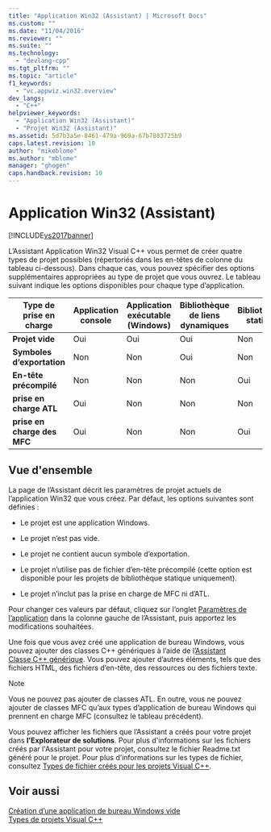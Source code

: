 ```yaml
---
title: "Application Win32 (Assistant) | Microsoft Docs"
ms.custom: ""
ms.date: "11/04/2016"
ms.reviewer: ""
ms.suite: ""
ms.technology: 
  - "devlang-cpp"
ms.tgt_pltfrm: ""
ms.topic: "article"
f1_keywords: 
  - "vc.appwiz.win32.overview"
dev_langs: 
  - "C++"
helpviewer_keywords: 
  - "Application Win32 (Assistant)"
  - "Projet Win32 (Assistant)"
ms.assetid: 5d7b3a5e-8461-479a-969a-67b7883725b9
caps.latest.revision: 10
author: "mikeblome"
ms.author: "mblome"
manager: "ghogen"
caps.handback.revision: 10
---
```

# Application Win32 (Assistant)
[!INCLUDE[vs2017banner](../assembler/inline/includes/vs2017banner.md)]

L’Assistant Application Win32 Visual C\+\+ vous permet de créer quatre types de projet possibles \(répertoriés dans les en\-têtes de colonne du tableau ci\-dessous\). Dans chaque cas, vous pouvez spécifier des options supplémentaires appropriées au type de projet que vous ouvrez. Le tableau suivant indique les options disponibles pour chaque type d’application.  
  
|Type de prise en charge|Application console|Application exécutable \(Windows\)|Bibliothèque de liens dynamiques|Bibliothèque statique|  
|-----------------------------|-------------------------|----------------------------------------|--------------------------------------|---------------------------|  
|**Projet vide**|Oui|Oui|Oui|Non|  
|**Symboles d’exportation**|Non|Non|Oui|Non|  
|**En\-tête précompilé**|Non|Non|Non|Oui|  
|**prise en charge ATL**|Oui|Non|Non|Non|  
|**prise en charge des MFC**|Oui|Non|Non|Oui|  
  
## Vue d'ensemble  
 La page de l’Assistant décrit les paramètres de projet actuels de l’application Win32 que vous créez. Par défaut, les options suivantes sont définies :  
  
-   Le projet est une application Windows.  
  
-   Le projet n’est pas vide.  
  
-   Le projet ne contient aucun symbole d’exportation.  
  
-   Le projet n’utilise pas de fichier d’en\-tête précompilé \(cette option est disponible pour les projets de bibliothèque statique uniquement\).  
  
-   Le projet n’inclut pas la prise en charge de MFC ni d’ATL.  
  
 Pour changer ces valeurs par défaut, cliquez sur l’onglet [Paramètres de l’application](../windows/application-settings-win-32-project-wizard.md) dans la colonne gauche de l’Assistant, puis apportez les modifications souhaitées.  
  
 Une fois que vous avez créé une application de bureau Windows, vous pouvez ajouter des classes C\+\+ génériques à l’aide de l’[Assistant Classe C\+\+ générique](../ide/generic-cpp-class-wizard.md). Vous pouvez ajouter d’autres éléments, tels que des fichiers HTML, des fichiers d’en\-tête, des ressources ou des fichiers texte.  
  
> [!NOTE]
>  Vous ne pouvez pas ajouter de classes ATL. En outre, vous ne pouvez ajouter de classes MFC qu’aux types d’application de bureau Windows qui prennent en charge MFC \(consultez le tableau précédent\).  
  
 Vous pouvez afficher les fichiers que l’Assistant a créés pour votre projet dans **l’Explorateur de solutions**. Pour plus d'informations sur les fichiers créés par l'Assistant pour votre projet, consultez le fichier Readme.txt généré pour le projet. Pour plus d’informations sur les types de fichier, consultez [Types de fichier créés pour les projets Visual C\+\+](../ide/file-types-created-for-visual-cpp-projects.md).  
  
## Voir aussi  
 [Création d’une application de bureau Windows vide](../windows/creating-an-empty-windows-desktop-application.md)   
 [Types de projets Visual C\+\+](../ide/visual-cpp-project-types.md)